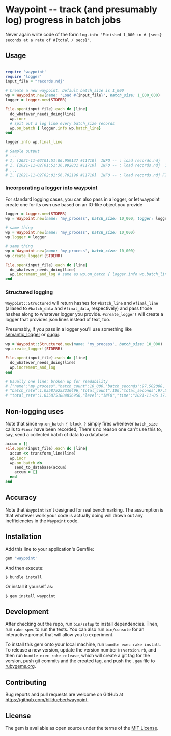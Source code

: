 # Waypoint -- track (and presumably log) progress in batch jobs

Never again write code of the form `log.info "Finished 1_000 in # {secs} 
seconds at a rate of #{total / secs}"`. 

## Usage

```ruby

require 'waypoint'
require 'logger'
input_file = "records.ndj"

# Create a new waypoint. Default batch_size is 1_000
wp = Waypoint.new(name: "Load #{input_file}", batch_size: 1_000_000)
logger = Logger.new(STDERR)

File.open(input_file).each do |line|
  do_whatever_needs_doing(line)
  wp.incr
  # spit out a log line every batch_size records
  wp.on_batch { logger.info wp.batch_line} 
end

logger.info wp.final_line

# Sample output
# ...
# I, [2021-11-02T01:51:06.959137 #11710]  INFO -- : load records.ndj   8_000_000. This batch 2_000_000 in 26.2s (76_469 r/s). Overall 72_705 r/s.
# I, [2021-11-02T01:51:36.992831 #11710]  INFO -- : load records.ndj  10_000_000. This batch 2_000_000 in 30.0s (66_591 r/s). Overall 71_394 r/s.
# ...
# I, [2021-11-02T02:01:56.702196 #11710]  INFO -- : load records.ndj FINISHED. 27_138_118 total records in 00h 12m 39s. Overall 35_718 r/s.

```

### Incorporating a logger into waypoint

For standard logging cases, you can also pass in a logger, or let waypoint 
create one for its own use based on an IO-like object you provide

```ruby
logger = Logger.new(STDERR)
wp = Waypoint.new(name: 'my_process', batch_size: 10_000, logger: logger)

# same thing
wp = Waypoint.new(name: 'my_process', batch_size: 10_000)
wp.logger = logger

# same thing
wp = Waypoint.new(name: 'my_process', batch_size: 10_000)
wp.create_logger!(STDERR)

File.open(input_file).each do |line|
  do_whatever_needs_doing(line)
  wp.increment_and_log # same as wp.on_batch { logger.info wp.batch_line}
end

```

### Structured logging

`Waypoint::Structured` will return hashes for `#batch_line` and `#final_line`
(aliased to `#batch_data` and `#final_data`, respectively) and pass those
hashes along to whatever logger you provide. `#create_logger!` will create
a logger that provides json lines instead of text, too.

Presumably, if you pass in a logger you'll use something like
[semantic_logger](https://github.com/reidmorrison/semantic_logger) 
or [ougai](https://github.com/tilfin/ougai).

```ruby
wp = Waypoint::Structured.new(name: 'my_process', batch_size: 10_000)
wp.create_logger!(STDERR)

File.open(input_file).each do |line|
  do_whatever_needs_doing(line)
  wp.increment_and_log
end

# Usually one line; broken up for readability
# {"name":"my_process","batch_count":10_000,"batch_seconds":97.502088,
# "batch_rate":1.035875252230496,"total_count":100,"total_seconds":97.502094,
# "total_rate":1.0358751884856956,"level":"INFO","time":"2021-11-06 17:32:21 -0400"}

```

## Non-logging uses

Note that since `wp.on_batch { block }` simply fires whenever `batch_size`
calls to `#incr` have been recorded,  There's no reason one can't use this
to, say, send a collected batch of data to a database.

```ruby
accum = []
File.open(input_file).each do |line|
  accum << transform_line(line)
  wp.incr
  wp.on_batch do
    send_to_database(accum)
    accum = []
  end
end

```

## Accuracy

Note that `Waypoint` isn't designed for real benchmarking. 
The assumption is that whatever work your code is actually
doing will drown out any inefficiencies in the `Waypoint` code.

## Installation

Add this line to your application's Gemfile:

```ruby
gem 'waypoint'
```

And then execute:

    $ bundle install

Or install it yourself as:

    $ gem install waypoint


## Development

After checking out the repo, run `bin/setup` to install dependencies. Then, run `rake spec` to run the tests. You can also run `bin/console` for an interactive prompt that will allow you to experiment.

To install this gem onto your local machine, run `bundle exec rake install`. To release a new version, update the version number in `version.rb`, and then run `bundle exec rake release`, which will create a git tag for the version, push git commits and the created tag, and push the `.gem` file to [rubygems.org](https://rubygems.org).

## Contributing

Bug reports and pull requests are welcome on GitHub at https://github.com/billdueber/waypoint.

## License

The gem is available as open source under the terms of the [MIT License](https://opensource.org/licenses/MIT).
